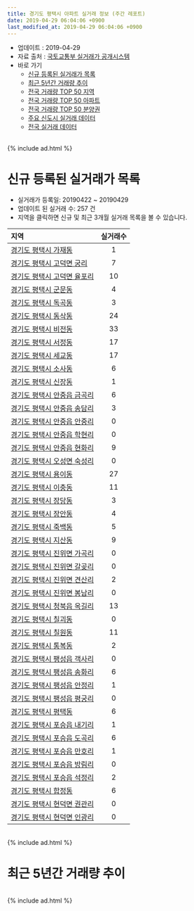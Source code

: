 ```yaml
---
title: 경기도 평택시 아파트 실거래 정보 (주간 레포트)
date: 2019-04-29 06:04:06 +0900
last_modified_at: 2019-04-29 06:04:06 +0900
---
```


* 업데이트 : 2019-04-29
* 자료 출처 : [국토교통부 실거래가 공개시스템](http://rt.molit.go.kr)
* 바로 가기
    * [신규 등록된 실거래가 목록](#신규-등록된-실거래가-목록)
    * [최근 5년간 거래량 추이](#최근-5년간-거래량-추이)
    * [전국 거래량 TOP 50 지역](https://inasie.github.io/apt-trade-info/최근-3개월-전국에서-가장-거래가-많이-발생한-지역)
    * [전국 거래량 TOP 50 아파트](https://inasie.github.io/apt-trade-info/최근-3개월-전국에서-가장-거래가-많이-발생한-아파트)
    * [전국 거래량 TOP 50 분양권](https://inasie.github.io/apt-trade-info/최근-3개월-전국에서-가장-거래가-많이-발생한-분양권)
    * [주요 신도시 실거래 데이터](https://inasie.github.io/apt-trade-info/주요-신도시)
    * [전국 실거래 데이터](https://inasie.github.io/apt-trade-info/전국)

<br>
{% include ad.html %}
<br>

# 신규 등록된 실거래가 목록
* 실거래가 등록일: 20190422 ~ 20190429
* 업데이트 된 실거래 수: 257 건
* 지역을 클릭하면 신규 및 최근 3개월 실거래 목록을 볼 수 있습니다.


|지역|실거래수|
|:---|:---:|
|[경기도 평택시 가재동](https://inasie.github.io/apt-trade-info/경기도-평택시-가재동)|1|
|[경기도 평택시 고덕면 궁리](https://inasie.github.io/apt-trade-info/경기도-평택시-고덕면-궁리)|7|
|[경기도 평택시 고덕면 율포리](https://inasie.github.io/apt-trade-info/경기도-평택시-고덕면-율포리)|10|
|[경기도 평택시 군문동](https://inasie.github.io/apt-trade-info/경기도-평택시-군문동)|4|
|[경기도 평택시 독곡동](https://inasie.github.io/apt-trade-info/경기도-평택시-독곡동)|3|
|[경기도 평택시 동삭동](https://inasie.github.io/apt-trade-info/경기도-평택시-동삭동)|24|
|[경기도 평택시 비전동](https://inasie.github.io/apt-trade-info/경기도-평택시-비전동)|33|
|[경기도 평택시 서정동](https://inasie.github.io/apt-trade-info/경기도-평택시-서정동)|17|
|[경기도 평택시 세교동](https://inasie.github.io/apt-trade-info/경기도-평택시-세교동)|17|
|[경기도 평택시 소사동](https://inasie.github.io/apt-trade-info/경기도-평택시-소사동)|6|
|[경기도 평택시 신장동](https://inasie.github.io/apt-trade-info/경기도-평택시-신장동)|1|
|[경기도 평택시 안중읍 금곡리](https://inasie.github.io/apt-trade-info/경기도-평택시-안중읍-금곡리)|6|
|[경기도 평택시 안중읍 송담리](https://inasie.github.io/apt-trade-info/경기도-평택시-안중읍-송담리)|3|
|[경기도 평택시 안중읍 안중리](https://inasie.github.io/apt-trade-info/경기도-평택시-안중읍-안중리)|0|
|[경기도 평택시 안중읍 학현리](https://inasie.github.io/apt-trade-info/경기도-평택시-안중읍-학현리)|0|
|[경기도 평택시 안중읍 현화리](https://inasie.github.io/apt-trade-info/경기도-평택시-안중읍-현화리)|9|
|[경기도 평택시 오성면 숙성리](https://inasie.github.io/apt-trade-info/경기도-평택시-오성면-숙성리)|0|
|[경기도 평택시 용이동](https://inasie.github.io/apt-trade-info/경기도-평택시-용이동)|27|
|[경기도 평택시 이충동](https://inasie.github.io/apt-trade-info/경기도-평택시-이충동)|11|
|[경기도 평택시 장당동](https://inasie.github.io/apt-trade-info/경기도-평택시-장당동)|3|
|[경기도 평택시 장안동](https://inasie.github.io/apt-trade-info/경기도-평택시-장안동)|4|
|[경기도 평택시 죽백동](https://inasie.github.io/apt-trade-info/경기도-평택시-죽백동)|5|
|[경기도 평택시 지산동](https://inasie.github.io/apt-trade-info/경기도-평택시-지산동)|9|
|[경기도 평택시 진위면 가곡리](https://inasie.github.io/apt-trade-info/경기도-평택시-진위면-가곡리)|0|
|[경기도 평택시 진위면 갈곶리](https://inasie.github.io/apt-trade-info/경기도-평택시-진위면-갈곶리)|0|
|[경기도 평택시 진위면 견산리](https://inasie.github.io/apt-trade-info/경기도-평택시-진위면-견산리)|2|
|[경기도 평택시 진위면 봉남리](https://inasie.github.io/apt-trade-info/경기도-평택시-진위면-봉남리)|0|
|[경기도 평택시 청북읍 옥길리](https://inasie.github.io/apt-trade-info/경기도-평택시-청북읍-옥길리)|13|
|[경기도 평택시 칠괴동](https://inasie.github.io/apt-trade-info/경기도-평택시-칠괴동)|0|
|[경기도 평택시 칠원동](https://inasie.github.io/apt-trade-info/경기도-평택시-칠원동)|11|
|[경기도 평택시 통복동](https://inasie.github.io/apt-trade-info/경기도-평택시-통복동)|2|
|[경기도 평택시 팽성읍 객사리](https://inasie.github.io/apt-trade-info/경기도-평택시-팽성읍-객사리)|0|
|[경기도 평택시 팽성읍 송화리](https://inasie.github.io/apt-trade-info/경기도-평택시-팽성읍-송화리)|6|
|[경기도 평택시 팽성읍 안정리](https://inasie.github.io/apt-trade-info/경기도-평택시-팽성읍-안정리)|1|
|[경기도 평택시 팽성읍 평궁리](https://inasie.github.io/apt-trade-info/경기도-평택시-팽성읍-평궁리)|0|
|[경기도 평택시 평택동](https://inasie.github.io/apt-trade-info/경기도-평택시-평택동)|6|
|[경기도 평택시 포승읍 내기리](https://inasie.github.io/apt-trade-info/경기도-평택시-포승읍-내기리)|1|
|[경기도 평택시 포승읍 도곡리](https://inasie.github.io/apt-trade-info/경기도-평택시-포승읍-도곡리)|6|
|[경기도 평택시 포승읍 만호리](https://inasie.github.io/apt-trade-info/경기도-평택시-포승읍-만호리)|1|
|[경기도 평택시 포승읍 방림리](https://inasie.github.io/apt-trade-info/경기도-평택시-포승읍-방림리)|0|
|[경기도 평택시 포승읍 석정리](https://inasie.github.io/apt-trade-info/경기도-평택시-포승읍-석정리)|2|
|[경기도 평택시 합정동](https://inasie.github.io/apt-trade-info/경기도-평택시-합정동)|6|
|[경기도 평택시 현덕면 권관리](https://inasie.github.io/apt-trade-info/경기도-평택시-현덕면-권관리)|0|
|[경기도 평택시 현덕면 인광리](https://inasie.github.io/apt-trade-info/경기도-평택시-현덕면-인광리)|0|


<br>
{% include ad.html %}
<br>

# 최근 5년간 거래량 추이


<div style="width:100%;">
    <canvas id="deal_progress" height="200"></canvas>
</div>

<script>
new Chart(document.getElementById("deal_progress"), {
    type: 'line',
    data: {
        labels: ['201404','201405','201406','201407','201408','201409','201410','201411','201412','201501','201502','201503','201504','201505','201506','201507','201508','201509','201510','201511','201512','201601','201602','201603','201604','201605','201606','201607','201608','201609','201610','201611','201612','201701','201702','201703','201704','201705','201706','201707','201708','201709','201710','201711','201712','201801','201802','201803','201804','201805','201806','201807','201808','201809','201810','201811','201812','201901','201902','201903','201904'],
        datasets: [{
            label: '매매',
            pointRadius: 1,
            data: [435, 384, 370, 392, 494, 552, 623, 478, 327, 497, 437, 689, 649, 624, 500, 552, 457, 462, 562, 388, 312, 311, 291, 412, 406, 388, 399, 391, 378, 333, 484, 324, 299, 227, 326, 417, 412, 397, 426, 399, 362, 390, 332, 301, 297, 503, 423, 603, 723, 729, 606, 532, 669, 705, 679, 420, 470, 602, 496, 521, 311],
            borderColor: "rgba(255, 201, 14, 1)",
            backgroundColor: "rgba(255, 201, 14, 0.5)",
            fill: false,
            lineTension: 0
        },{
            label: '전월세',
            pointRadius: 1,
            data: [415, 400, 387, 331, 361, 439, 520, 409, 439, 477, 442, 580, 474, 406, 426, 453, 418, 419, 526, 393, 392, 424, 439, 470, 414, 396, 421, 398, 350, 371, 432, 437, 442, 457, 650, 595, 452, 406, 388, 449, 396, 419, 359, 410, 463, 532, 585, 721, 560, 628, 602, 588, 503, 551, 676, 444, 489, 628, 569, 564, 261],
            borderColor: "rgba(0, 141, 185, 1)",
            backgroundColor: "rgba(0, 141, 185, 0.5)",
            fill: false,
            lineTension: 0
        }
        ]
    },
    options: {
        responsive: true,
        title: {
            display: false
        },
        tooltips: {
            mode: 'index',
            intersect: false
        },
        hover: {
            mode: 'nearest',
            intersect: true
        },
        scales: {
            xAxes: [{
                display: true,
                scaleLabel: {
                    display: true,
                    labelString: '년/월'
                }
            }],
            yAxes: [{
                display: true,
                ticks: {
                    suggestedMin: 0,
                },
                scaleLabel: {
                    display: true,
                    labelString: '실거래 수'
                }
            }]
        }
    }
});

</script>


<br>
{% include ad.html %}
<br>

